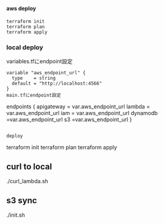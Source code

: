 ##


#### aws deploy
```
terraform init
terraform plan
terraform apply
```


### local deploy
variables.tfにendpoint設定
```
variable "aws_endpoint_url" {
  type    = string
  default = "http://localhost:4566"
}
main.tfにendpoint設定
```
  endpoints {
    apigateway = var.aws_endpoint_url
    lambda     = var.aws_endpoint_url
    iam        = var.aws_endpoint_url
    dynamodb =var.aws_endpoint_url 
    s3       =var.aws_endpoint_url 
  }
```

deploy 
```
terraform init
terraform plan
terraform apply
## curl to local
./curl_lambda.sh
## s3 sync
./init.sh
```